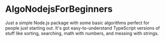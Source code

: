 # AlgoNodejsForBeginners
Just a simple Node.js package with some basic algorithms perfect for people just starting out. It's got easy-to-understand TypeScript versions of stuff like sorting, searching, math with numbers, and messing with strings.
